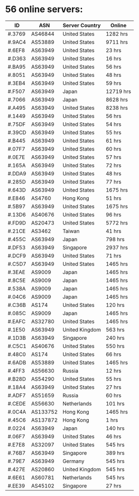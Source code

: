 # 56 online servers:

| ID | ASN | Server Country | Online |
| ------ | ------ | ------ | ------ |
| #.3769 | AS46844 | United States | 1282 hrs |
| #.9AC4 | AS53889 | United States | 9711 hrs |
| #.6EF8 | AS63949 | United States | 23 hrs |
| #.D363 | AS63949 | United States | 16 hrs |
| #.BA95 | AS63949 | United States | 56 hrs |
| #.8051 | AS63949 | United States | 48 hrs |
| #.3EB4 | AS63949 | United States | 59 hrs |
| #.F507 | AS63949 | Japan | 12719 hrs |
| #.7066 | AS63949 | Japan | 8628 hrs |
| #.A495 | AS63949 | United States | 8238 hrs |
| #.1449 | AS63949 | United States | 56 hrs |
| #.75DF | AS63949 | United States | 54 hrs |
| #.39CD | AS63949 | United States | 55 hrs |
| #.B445 | AS63949 | United States | 61 hrs |
| #.07F7 | AS63949 | United States | 60 hrs |
| #.0E7E | AS63949 | United States | 57 hrs |
| #.165A | AS63949 | United States | 72 hrs |
| #.DDA9 | AS63949 | United States | 48 hrs |
| #.285D | AS63949 | United States | 77 hrs |
| #.643D | AS63949 | United States | 1675 hrs |
| #.E846 | AS4760 | Hong Kong | 51 hrs |
| #.5B97 | AS63949 | United States | 1675 hrs |
| #.13D6 | AS40676 | United States | 96 hrs |
| #.FD9D | AS20473 | United States | 5772 hrs |
| #.21CE | AS3462 | Taiwan | 41 hrs |
| #.455C | AS63949 | Japan | 798 hrs |
| #.DF53 | AS63949 | Singapore | 2937 hrs |
| #.DCF9 | AS63949 | United States | 71 hrs |
| #.C5D7 | AS63949 | United States | 1465 hrs |
| #.3EAE | AS9009 | Japan | 1465 hrs |
| #.8C5E | AS9009 | Japan | 1465 hrs |
| #.538A | AS9009 | Japan | 1465 hrs |
| #.04C6 | AS9009 | Japan | 1465 hrs |
| #.C36B | AS174 | United States | 120 hrs |
| #.085C | AS9009 | Japan | 1465 hrs |
| #.EAFC | AS32780 | United States | 1465 hrs |
| #.1E50 | AS63949 | United Kingdom | 563 hrs |
| #.1D3B | AS63949 | Singapore | 240 hrs |
| #.C5C1 | AS40676 | United States | 550 hrs |
| #.48C0 | AS174 | United States | 66 hrs |
| #.6ADB | AS53889 | United States | 1465 hrs |
| #.4FF3 | AS56630 | Russia | 12 hrs |
| #.B28D | AS54290 | United States | 55 hrs |
| #.18A4 | AS63949 | United States | 27 hrs |
| #.ADF7 | AS51659 | Russia | 60 hrs |
| #.CEDE | AS56630 | Netherlands | 101 hrs |
| #.0C4A | AS133752 | Hong Kong | 1465 hrs |
| #.45C6 | AS137872 | Hong Kong | 1 hrs |
| #.0224 | AS63949 | Japan | 140 hrs |
| #.06F7 | AS63949 | United States | 46 hrs |
| #.E7E8 | AS32097 | United States | 545 hrs |
| #.76B7 | AS63949 | Singapore | 389 hrs |
| #.79E7 | AS63949 | Germany | 545 hrs |
| #.427E | AS20860 | United Kingdom | 545 hrs |
| #.6E61 | AS60781 | Netherlands | 545 hrs |
| #.EE39 | AS45102 | Singapore | 27 hrs |

